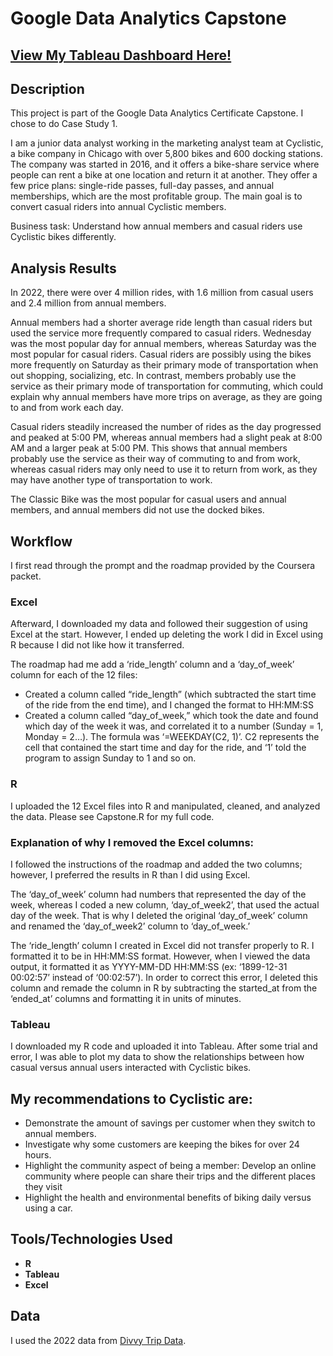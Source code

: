 <h1>Google Data Analytics Capstone</h1>

<h2><a href="https://public.tableau.com/views/CourseraCapstoneVisualizations/Dashboard1?:language=en-US&:display_count=n&:origin=viz_share_link">View My Tableau Dashboard Here!</a></h2>

<h2>Description</h2>

<p>This project is part of the Google Data Analytics Certificate Capstone. I chose to do Case Study 1.</p>

<p>I am a junior data analyst working in the marketing analyst team at Cyclistic, a bike company in Chicago with over 5,800 bikes and 600 docking stations. The company was started in 2016, and it offers a bike-share service where people can rent a bike at one location and return it at another. They offer a few price plans: single-ride passes, full-day passes, and annual memberships, which are the most profitable group. The main goal is to convert casual riders into annual Cyclistic members.</p>

<p>Business task: Understand how annual members and casual riders use Cyclistic bikes differently.</p>

<h2>Analysis Results</h2>

<p>In 2022, there were over 4 million rides, with 1.6 million from casual users and 2.4 million from annual members. </p>

<p>Annual members had a shorter average ride length than casual riders but used the service more frequently compared to casual riders. Wednesday was the most popular day for annual members, whereas Saturday was the most popular for casual riders. Casual riders are possibly using the bikes more frequently on Saturday as their primary mode of transportation when out shopping, socializing, etc. In contrast, members probably use the service as their primary mode of transportation for commuting, which could explain why annual members have more trips on average, as they are going to and from work each day.</p>

</p>Casual riders steadily increased the number of rides as the day progressed and peaked at 5:00 PM, whereas annual members had a slight peak at 8:00 AM and a larger peak at 5:00 PM. This shows that annual members probably use the service as their way of commuting to and from work, whereas casual riders may only need to use it to return from work, as they may have another type of transportation to work.</p>

<p>The Classic Bike was the most popular for casual users and annual members, and annual members did not use the docked bikes.</p>

<h2>Workflow</h2>

<p>I first read through the prompt and the roadmap provided by the Coursera packet. </p>

<h3>Excel</h3>

<p>Afterward, I downloaded my data and followed their suggestion of using Excel at the start. However, I ended up deleting the work I did in Excel using R because I did not like how it transferred. </p>

<p>The roadmap had me add a  ‘ride_length’ column and a ‘day_of_week’ column for each of the 12 files: </p>

 - Created a column called “ride_length” (which subtracted the start time of the ride from the end time), and I changed the format to HH:MM:SS<br />
 - Created a column called “day_of_week,” which took the date and found which day of the week it was, and correlated it to a number (Sunday = 1, Monday = 2…). The formula was ‘=WEEKDAY(C2, 1)’. C2 represents the cell that contained the start time and day for the ride, and ‘1’ told the program to assign Sunday to 1 and so on.<br />

<h3>R</h3>

<p>I uploaded the 12 Excel files into R and manipulated, cleaned, and analyzed the data. Please see Capstone.R for my full code.</p>

<h3>Explanation of why I removed the Excel columns:</h3>

<p>I followed the instructions of the roadmap and added the two columns; however, I preferred the results in R than I did using Excel. </p>

<p>The ‘day_of_week’ column had numbers that represented the day of the week, whereas I coded a new column, ‘day_of_week2’, that used the actual day of the week. That is why I deleted the original ‘day_of_week’ column and renamed the ‘day_of_week2’ column to ‘day_of_week.’</p>

<p>The ‘ride_length’ column I created in Excel did not transfer properly to R. I formatted it to be in HH:MM:SS format. However, when I viewed the data output, it formatted it as YYYY-MM-DD HH:MM:SS (ex: ‘1899-12-31 00:02:57’ instead of ‘00:02:57’). In order to correct this error, I deleted this column and remade the column in R by subtracting the started_at from the ‘ended_at’ columns and formatting it in units of minutes.</p>

<h3>Tableau</h3>

<p>I downloaded my R code and uploaded it into Tableau. After some trial and error, I was able to plot my data to show the relationships between how casual versus annual users interacted with Cyclistic bikes. </p>

<h2>My recommendations to Cyclistic are:</h2>

 - Demonstrate the amount of savings per customer when they switch to annual members.<br />
 - Investigate why some customers are keeping the bikes for over 24 hours.<br />
 - Highlight the community aspect of being a member: Develop an online community where people can share their trips and the different places they visit<br />
 - Highlight the health and environmental benefits of biking daily versus using a car.<br />


<h2>Tools/Technologies Used</h2>

 - <b>R</b><br />
 - <b>Tableau</b><br />
 - <b>Excel</b><br />

<h2>Data</h2>
<p>I used the 2022 data from <a href="https://divvy-tripdata.s3.amazonaws.com/index.html">Divvy Trip Data</a>.</p>
